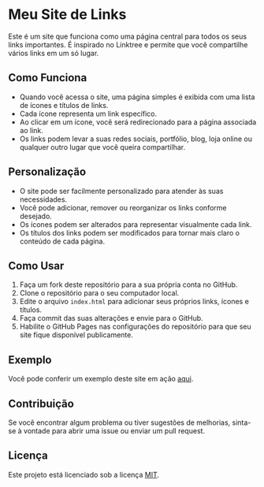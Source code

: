 # Meu Site de Links

Este é um site que funciona como uma página central para todos os seus links importantes. É inspirado no Linktree e permite que você compartilhe vários links em um só lugar.

## Como Funciona

- Quando você acessa o site, uma página simples é exibida com uma lista de ícones e títulos de links.
- Cada ícone representa um link específico.
- Ao clicar em um ícone, você será redirecionado para a página associada ao link.
- Os links podem levar a suas redes sociais, portfólio, blog, loja online ou qualquer outro lugar que você queira compartilhar.

## Personalização

- O site pode ser facilmente personalizado para atender às suas necessidades.
- Você pode adicionar, remover ou reorganizar os links conforme desejado.
- Os ícones podem ser alterados para representar visualmente cada link.
- Os títulos dos links podem ser modificados para tornar mais claro o conteúdo de cada página.

## Como Usar

1. Faça um fork deste repositório para a sua própria conta no GitHub.
2. Clone o repositório para o seu computador local.
3. Edite o arquivo `index.html` para adicionar seus próprios links, ícones e títulos.
4. Faça commit das suas alterações e envie para o GitHub.
5. Habilite o GitHub Pages nas configurações do repositório para que seu site fique disponível publicamente.

## Exemplo

Você pode conferir um exemplo deste site em ação [aqui](https://udabliu.github.io/linktree/).

## Contribuição

Se você encontrar algum problema ou tiver sugestões de melhorias, sinta-se à vontade para abrir uma issue ou enviar um pull request.

## Licença

Este projeto está licenciado sob a licença [MIT](https://opensource.org/licenses/MIT).
